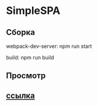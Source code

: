 # SimpleSPA
<h2>Сборка</h2>
<p>webpack-dev-server: npm run start </p>
<p>build: npm run build</p>
<h2>Просмотр<h2>
<p><a href="http://gaping-drawer.surge.sh/">ссылка</a></p>
 
